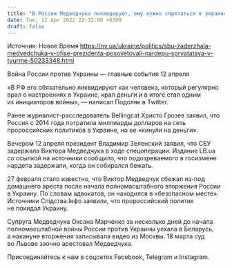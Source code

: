 ```yaml
---
title: "В России Медведчука ликвидируют, ему нужно спрятаться в украинской тюрьме — Подоляк"
date: Tue, 12 Apr 2022 22:32:00 +0300
draft: false
---
```

Источник: Новое Время https://nv.ua/ukraine/politics/sbu-zaderzhala-medvedchuka-v-ofise-prezidenta-posovetovali-nardepu-spryatatsya-v-tyurme-50233348.html


Война России против Украины — главные события 12 апреля

«В РФ его обязательно ликвидируют как человека, который регулярно врал о настроениях в Украине, крал деньги и в итоге стал одним из инициаторов войны», — написал Подоляк в Twitter.

Ранее журналист-расследователь Bellingcat Христо Грозев заявил, что Россия с 2014 года потратила миллиарды долларов на сеть пророссийских политиков в Украине, но ее «кинули на деньги».

Вечером 12 апреля президент Владимир Зеленский заявил, что СБУ задержала Виктора Медведчука в ходе спецоперации. Издание LB.ua со ссылкой на источники сообщило, что подозреваемого в госизмене нардепа задержали, когда он собирался бежать.

27 февраля стало известно, что Виктор Медведчук сбежал из-под домашнего ареста после начала полномасштабного вторжения России в Украину. По словам адвокатов, он находился в «безопасном месте». Источники Слідства.Інфо заявили, что пророссийский политик не покидал Украину.

Супруга Медведчука Оксана Марченко за несколько дней до начала полномасштабной войны России против Украины уехала в Беларусь, а накануне вторжения записывала видео из Москвы. 18 марта суд во Львове заочно арестовал Медведчука.

Присоединяйтесь к нам в соцсетях Facebook, Telegram и Instagram.

